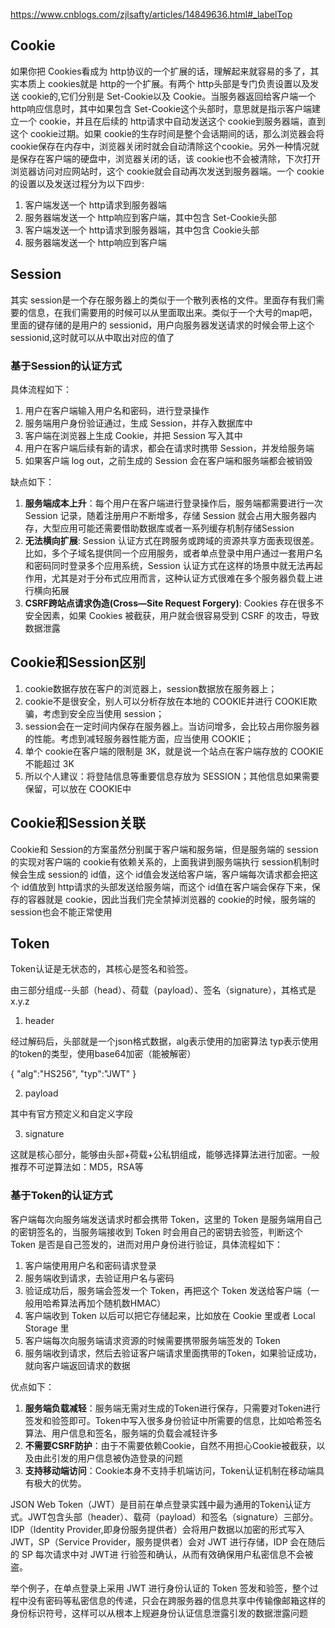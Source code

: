 https://www.cnblogs.com/zjlsafty/articles/14849636.html#_labelTop

## Cookie
如果你把 Cookies看成为 http协议的一个扩展的话，理解起来就容易的多了，其实本质上 cookies就是 http的一个扩展。有两个 http头部是专门负责设置以及发送 cookie的,它们分别是 Set-Cookie以及 Cookie。当服务器返回给客户端一个 http响应信息时，其中如果包含 Set-Cookie这个头部时，意思就是指示客户端建立一个 cookie，并且在后续的 http请求中自动发送这个 cookie到服务器端，直到这个 cookie过期。如果 cookie的生存时间是整个会话期间的话，那么浏览器会将 cookie保存在内存中，浏览器关闭时就会自动清除这个cookie。另外一种情况就是保存在客户端的硬盘中，浏览器关闭的话，该 cookie也不会被清除，下次打开浏览器访问对应网站时，这个 cookie就会自动再次发送到服务器端。一个 cookie的设置以及发送过程分为以下四步:
1. 客户端发送一个 http请求到服务器端
2. 服务器端发送一个 http响应到客户端，其中包含 Set-Cookie头部
3. 客户端发送一个 http请求到服务器端，其中包含 Cookie头部
4. 服务器端发送一个 http响应到客户端


## Session
其实 session是一个存在服务器上的类似于一个散列表格的文件。里面存有我们需要的信息，在我们需要用的时候可以从里面取出来。类似于一个大号的map吧，里面的键存储的是用户的 sessionid，用户向服务器发送请求的时候会带上这个 sessionid,这时就可以从中取出对应的值了


### 基于Session的认证方式

具体流程如下：
1. 用户在客户端输入用户名和密码，进行登录操作
2. 服务端用户身份验证通过，生成 Session，并存入数据库中
3. 客户端在浏览器上生成 Cookie，并把 Session 写入其中
4. 用户在客户端后续有新的请求，都会在请求时携带 Session，并发给服务端
5. 如果客户端 log out，之前生成的 Session 会在客户端和服务端都会被销毁

缺点如下：
1. **服务端成本上升**：每个用户在客户端进行登录操作后，服务端都需要进行一次 Session 记录，随着注册用户不断增多，存储 Session 就会占用大服务器内存，大型应用可能还需要借助数据库或者一系列缓存机制存储Session
2. **无法横向扩展**: Session 认证方式在跨服务或跨域的资源共享方面表现很差。比如，多个子域名提供同一个应用服务，或者单点登录中用户通过一套用户名和密码同时登录多个应用系统，Session 认证方式在这样的场景中就无法再起作用，尤其是对于分布式应用而言，这种认证方式很难在多个服务器负载上进行横向拓展
3. **CSRF跨站点请求伪造(Cross—Site Request Forgery)**: Cookies 存在很多不安全因素，如果 Cookies 被截获，用户就会很容易受到 CSRF 的攻击，导致数据泄露


## Cookie和Session区别
1. cookie数据存放在客户的浏览器上，session数据放在服务器上；
2. cookie不是很安全，别人可以分析存放在本地的 COOKIE并进行 COOKIE欺骗，考虑到安全应当使用 session；
3. session会在一定时间内保存在服务器上。当访问增多，会比较占用你服务器的性能。考虑到减轻服务器性能方面，应当使用 COOKIE；
4. 单个 cookie在客户端的限制是 3K，就是说一个站点在客户端存放的 COOKIE不能超过 3K
5. 所以个人建议：将登陆信息等重要信息存放为 SESSION；其他信息如果需要保留，可以放在 COOKIE中

## Cookie和Session关联
Cookie和 Session的方案虽然分别属于客户端和服务端，但是服务端的 session的实现对客户端的 cookie有依赖关系的，上面我讲到服务端执行 session机制时候会生成 session的 id值，这个 id值会发送给客户端，客户端每次请求都会把这个 id值放到 http请求的头部发送给服务端，而这个 id值在客户端会保存下来，保存的容器就是 cookie，因此当我们完全禁掉浏览器的 cookie的时候，服务端的 session也会不能正常使用

## Token
Token认证是无状态的，其核心是签名和验签。

由三部分组成--头部（head）、荷载（payload）、签名（signature），其格式是x.y.z

1. header
 
经过解码后，头部就是一个json格式数据，alg表示使用的加密算法 typ表示使用的token的类型，使用base64加密（能被解密）

{
    "alg":"HS256",
    "typ":"JWT"
}

2. payload

其中有官方预定义和自定义字段

3. signature

这就是核心部分，能够由头部+荷载+公私钥组成，能够选择算法进行加密。一般推荐不可逆算法如：MD5，RSA等


### 基于Token的认证方式
客户端每次向服务端发送请求时都会携带 Token，这里的 Token 是服务端用自己的密钥签名的，当服务端接收到 Token 时会用自己的密钥去验签，判断这个 Token 是否是自己签发的，进而对用户身份进行验证，具体流程如下：
1. 客户端使用用户名和密码请求登录
2. 服务端收到请求，去验证用户名与密码
3. 验证成功后，服务端会签发一个 Token，再把这个 Token 发送给客户端（一般用哈希算法再加个随机数HMAC）
4. 客户端收到 Token 以后可以把它存储起来，比如放在 Cookie 里或者 Local Storage 里
5. 客户端每次向服务端请求资源的时候需要携带服务端签发的 Token
6. 服务端收到请求，然后去验证客户端请求里面携带的Token，如果验证成功，就向客户端返回请求的数据

优点如下：
1. **服务端负载减轻**：服务端无需对生成的Token进行保存，只需要对Token进行签发和验签即可。Token中写入很多身份验证中所需要的信息，比如哈希签名算法、用户信息和签名，服务端的负载会减轻许多
2. **不需要CSRF防护**：由于不需要依赖Cookie，自然不用担心Cookie被截获，以及由此引发的用户信息被伪造登录的问题
3. **支持移动端访问**：Cookie本身不支持手机端访问，Token认证机制在移动端具有极大的优势。

JSON Web Token（JWT）是目前在单点登录实践中最为通用的Token认证方式。JWT包含头部（header）、载荷（payload）和签名（signature）三部分。IDP（Identity Provider,即身份服务提供者）会将用户数据以加密的形式写入JWT，SP（Service Provider，服务提供者）会对 JWT 进行存储，IDP 会在随后的 SP 每次请求中对 JWT进 行验签和确认，从而有效确保用户私密信息不会被盗。

举个例子，在单点登录上采用 JWT 进行身份认证的 Token 签发和验签，整个过程中没有密码等私密信息的传递，只会在跨服务器的信息共享中传输像邮箱这样的身份标识符号，这样可以从根本上规避身份认证信息泄露引发的数据泄露问题

